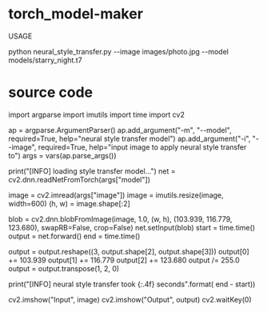 # torch_model-maker

USAGE

python neural_style_transfer.py --image images/photo.jpg --model models/starry_night.t7

# source code
import argparse
import imutils
import time
import cv2

ap = argparse.ArgumentParser()
ap.add_argument("-m", "--model", required=True,
	help="neural style transfer model")
ap.add_argument("-i", "--image", required=True,
	help="input image to apply neural style transfer to")
args = vars(ap.parse_args())

print("[INFO] loading style transfer model...")
net = cv2.dnn.readNetFromTorch(args["model"])

image = cv2.imread(args["image"])
image = imutils.resize(image, width=600)
(h, w) = image.shape[:2]

blob = cv2.dnn.blobFromImage(image, 1.0, (w, h),
	(103.939, 116.779, 123.680), swapRB=False, crop=False)
net.setInput(blob)
start = time.time()
output = net.forward()
end = time.time()


output = output.reshape((3, output.shape[2], output.shape[3]))
output[0] += 103.939
output[1] += 116.779
output[2] += 123.680
output /= 255.0
output = output.transpose(1, 2, 0)


print("[INFO] neural style transfer took {:.4f} seconds".format(
	end - start))

cv2.imshow("Input", image)
cv2.imshow("Output", output)
cv2.waitKey(0)
